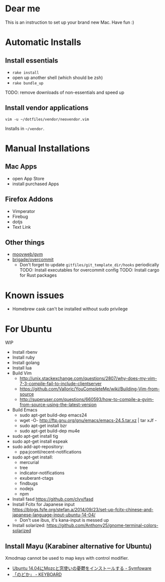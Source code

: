 # Dear me

This is an instruction to set up your brand new Mac.
Have fun :)

# Automatic Installs

## Install essentials

- `rake install`
- open up another shell (which should be zsh)
- `rake bundle_up`

TODO: remove downloads of non-essentials and speed up

## Install vendor applications

```
vim -u ~/dotfiles/vendor/neovendor.vim
```

Installs in `~/vendor`.

# Manual Installations

## Mac Apps

- open App Store
- install purchased Apps

## Firefox Addons

- Vimperator
- Firebug
- dotjs
- Text Link

## Other things

- [moovweb/gvm](https://github.com/moovweb/gvm)
- [brigade/overcommit](https://github.com/brigade/overcommit)
  - Don't forget to update `gitfiles/git_template_dir/hooks` periodically
TODO: Install executables for overcommit config
TODO: Install cargo for Rust packages

# Known issues

- Homebrew cask can't be installed without sudo privilege

# For Ubuntu

WIP

- Install rbenv
- Install ruby
- Install golang
- Install lua
- Build Vim
  - http://unix.stackexchange.com/questions/2807/why-does-my-vim-7-3-compile-fail-to-include-clientserver
  - https://github.com/Valloric/YouCompleteMe/wiki/Building-Vim-from-source
  - http://superuser.com/questions/660593/how-to-compile-a-gvim-from-source-using-the-latest-version
- Build Emacs
  - sudo apt-get build-dep emacs24
  - wget -O- http://ftp.gnu.org/gnu/emacs/emacs-24.5.tar.xz | tar xJf -
  - sudo apt-get install bzr
  - sudo apt-get build-dep mu4e
- sudo apt-get install tig
- sudo apt-get install espeak
- sudo add-apt-repository:
  - ppa:jconti/recent-notifications
- sudo apt-get install:
  - mercurial
  - tree
  - indicator-notifications
  - exuberant-ctags
  - findbugs
  - nodejs
  - npm
- Install fasd https://github.com/clvv/fasd
- Install Fcitx for Japanese input https://blogs.fsfe.org/stefan.a/2014/09/23/set-up-fcitx-chinese-and-japanese-language-input-ubuntu-14-04/
  - Don't use ibus, it's kana-input is messed up
- Install solarized: https://github.com/Anthony25/gnome-terminal-colors-solarized

## Install Mayu (Karabiner alternative for Ubuntu)

Xmodmap cannot be used to map keys with control modifier.

- [Ubuntu 14.04にMozcと窓使いの憂鬱をインストールする - Symfoware](http://symfoware.blog68.fc2.com/blog-entry-1397.html)
- [「のどか」 - KEYBOARD](http://www.appletkan.com/nodoka-doc/keyboard.html)
